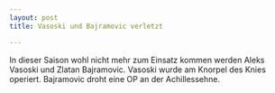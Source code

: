 ```yaml
---
layout: post
title: Vasoski und Bajramovic verletzt

---
```


In dieser Saison wohl nicht mehr zum Einsatz kommen werden Aleks Vasoski und Zlatan Bajramovic. Vasoski wurde am Knorpel des Knies operiert. Bajramovic droht eine OP an der Achillessehne.


